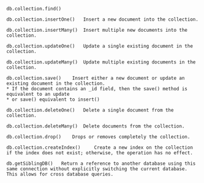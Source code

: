     db.collection.find() 	

    db.collection.insertOne() 	Insert a new document into the collection.

    db.collection.insertMany() 	Insert multiple new documents into the collection.

    db.collection.updateOne() 	Update a single existing document in the collection.

    db.collection.updateMany() 	Update multiple existing documents in the collection.

    db.collection.save() 	Insert either a new document or update an existing document in the collection.
    * If the document contains an _id field, then the save() method is equivalent to an update
    * or save() equivalent to insert()

    db.collection.deleteOne() 	Delete a single document from the collection.

    db.collection.deleteMany() 	Delete documents from the collection.

    db.collection.drop() 	Drops or removes completely the collection.

    db.collection.createIndex() 	Create a new index on the collection if the index does not exist; otherwise, the operation has no effect.

    db.getSiblingDB() 	Return a reference to another database using this same connection without explicitly switching the current database. This allows for cross database queries.

